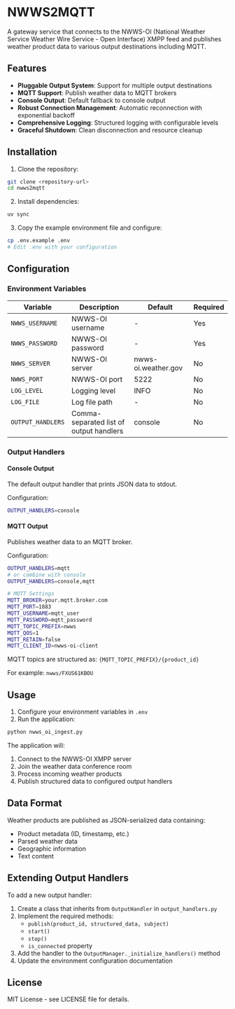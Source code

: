 # NWWS2MQTT

A gateway service that connects to the NWWS-OI (National Weather Service Weather Wire Service - Open Interface) XMPP feed and publishes weather product data to various output destinations including MQTT.

## Features

- **Pluggable Output System**: Support for multiple output destinations
- **MQTT Support**: Publish weather data to MQTT brokers
- **Console Output**: Default fallback to console output
- **Robust Connection Management**: Automatic reconnection with exponential backoff
- **Comprehensive Logging**: Structured logging with configurable levels
- **Graceful Shutdown**: Clean disconnection and resource cleanup

## Installation

1. Clone the repository:
```bash
git clone <repository-url>
cd nwws2mqtt
```

2. Install dependencies:
```bash
uv sync
```

3. Copy the example environment file and configure:
```bash
cp .env.example .env
# Edit .env with your configuration
```

## Configuration

### Environment Variables

| Variable | Description | Default | Required |
|----------|-------------|---------|----------|
| `NWWS_USERNAME` | NWWS-OI username | - | Yes |
| `NWWS_PASSWORD` | NWWS-OI password | - | Yes |
| `NWWS_SERVER` | NWWS-OI server | nwws-oi.weather.gov | No |
| `NWWS_PORT` | NWWS-OI port | 5222 | No |
| `LOG_LEVEL` | Logging level | INFO | No |
| `LOG_FILE` | Log file path | - | No |
| `OUTPUT_HANDLERS` | Comma-separated list of output handlers | console | No |

### Output Handlers

#### Console Output
The default output handler that prints JSON data to stdout.

Configuration:
```bash
OUTPUT_HANDLERS=console
```

#### MQTT Output
Publishes weather data to an MQTT broker.

Configuration:
```bash
OUTPUT_HANDLERS=mqtt
# or combine with console
OUTPUT_HANDLERS=console,mqtt

# MQTT Settings
MQTT_BROKER=your.mqtt.broker.com
MQTT_PORT=1883
MQTT_USERNAME=mqtt_user
MQTT_PASSWORD=mqtt_password
MQTT_TOPIC_PREFIX=nwws
MQTT_QOS=1
MQTT_RETAIN=false
MQTT_CLIENT_ID=nwws-oi-client
```

MQTT topics are structured as: `{MQTT_TOPIC_PREFIX}/{product_id}`

For example: `nwws/FXUS61KBOU`

## Usage

1. Configure your environment variables in `.env`
2. Run the application:
```bash
python nwws_oi_ingest.py
```

The application will:
1. Connect to the NWWS-OI XMPP server
2. Join the weather data conference room
3. Process incoming weather products
4. Publish structured data to configured output handlers

## Data Format

Weather products are published as JSON-serialized data containing:
- Product metadata (ID, timestamp, etc.)
- Parsed weather data
- Geographic information
- Text content

## Extending Output Handlers

To add a new output handler:

1. Create a class that inherits from `OutputHandler` in `output_handlers.py`
2. Implement the required methods:
   - `publish(product_id, structured_data, subject)`
   - `start()`
   - `stop()`
   - `is_connected` property
3. Add the handler to the `OutputManager._initialize_handlers()` method
4. Update the environment configuration documentation

## License

MIT License - see LICENSE file for details.